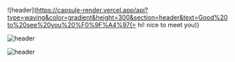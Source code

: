 
![header](https://capsule-render.vercel.app/api?type=waving&color=gradient&height=300&section=header&text=Good%20to%20see%20you%20%F0%9F%A4%97(= hi! nice to meet you))

![header](https://capsule-render.vercel.app/api?type=waving&color=gradient&height=300&section=header&text=hi%20nice%20to%20see%20)


![header](https://capsule-render.vercel.app/api?type=waving&color=gradient&height=300&section=header&text=Good%20to%20see%20you%20%F0%9F%A4%97)
